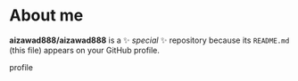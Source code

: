 # About me


**aizawad888/aizawad888** is a ✨ _special_ ✨ repository because its `README.md` (this file) appears on your GitHub profile.

profile

<!-- 
Here are some ideas to get you started:

- 🔭 I’m currently working on ...
- 🌱 I’m currently learning ...
- 👯 I’m looking to collaborate on ...
- 🤔 I’m looking for help with ...
- 💬 Ask me about ...
- 📫 How to reach me: ...
- 😄 Pronouns: ...
- ⚡ Fun fact: ...
 -->
